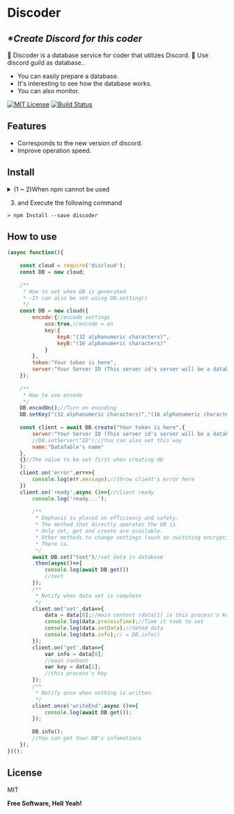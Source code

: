 # Discoder
## _\*Create Discord for this coder_

📜 Discoder is a database service for coder that utilizes Discord.
📜 Use discord guild as database..

- You can easily prepare a database.
- It's interesting to see how the database works. 
- You can also monitor.


[![MIT License](http://img.shields.io/badge/license-MIT-blue.svg?style=flat)](LICENSE)   [![Build Status](https://travis-ci.org/KOU00000-github/discoder.svg?branch=main)](https://travis-ci.org/KOU00000-github/discoder.svg?branch=main)

## Features

- Corresponds to the new version of discord.
- Improve operation speed.

## Install
<details><summary> (1 ~ 2)When npm cannot be used</summary><div>

1. Make npm commands available
[install with node.js](https://nodejs.org/en/download/ "nodejs")
2. Move to the location you want to install.

format

`> cd <directory path>`

example

`> cd C:/Users/DISCORD/Desktop/project/`


</div></details>

3. and Execute the following command
```
> npm Install --save discoder
```

## How to use

```js
(async function(){
 
    const cloud = require('discloud');
    const DB = new cloud;
 
    /**
     * How to set when DB is generated
     * -It can also be set using DB.setting()
     */
    const DB = new cloud({
        encode:{//encode settings
            use:true,//encode = on
            key:{
                keyA:"(32 alphanumeric characters)",
                keyB:"(16 alphanumeric characters)"
            }
        },
        token:"Your token is here",
        server:"Your Server ID (This server id's server will be a database)"
    });
 
    /**
     * How to use encode
     */
    DB.encodOn();//Turn on encoding
    DB.setKey("(32 alphanumeric characters)","(16 alphanumeric characters)");//set key
 
    const client = await DB.create("Your token is here",{
        server:"Your Server ID (This server id's server will be a database)",
        //DB.setServer("ID");//You can also set this way
        name:"DataTable's name"
    },
    {}//The value to be set first when creating db
    );
    client.on('error',err=>{
        console.log(err.message);//throw client's error here
    })
    client.on('ready',async ()=>{//client ready
        console.log('ready...');
 
        /**
         * Emphasis is placed on efficiency and safety.
         * The method that directly operates the DB is
         * Only set, get and create are available.
         * Other methods to change settings (such as switching encryption)
         * There is.
         */
        await DB.set("text")//set data in database
        .then(async()=>{
            console.log(await DB.get())
            //text
        }); 
        /**
         * Notify when data set is complete
         */
        client.on('set',data=>{
            data = data[0];//main content (data[1] is this process's key)
            console.log(data.processTime);//Time it took to set
            console.log(data.setData);//Seted data
            console.log(data.info);// = DB.info()
        });
        client.on('get',data=>{
            var info = data[0];
            //main content
            var key = data[1];
            //this process's key
        });
        /**
         * Notify once when nothing is written.
         */
        client.once('writeEnd',async ()=>{
            console.log(await DB.get());
        });
 
        DB.info();
        //You can get Your DB's infomations
    });
})();
```

## License

MIT

**Free Software, Hell Yeah!**
